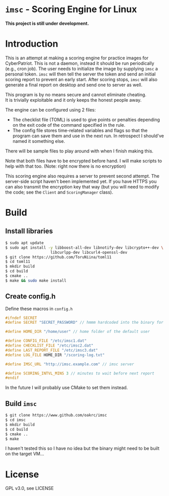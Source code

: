 # `imsc` - Scoring Engine for Linux
**This project is still under development.**

# Introduction
This is an attempt at making a scoring engine for practice images for
CyberPatriot. This is not a daemon, instead it should be run periodically
 (e.g., cron job). The user needs to initialize the image by supplying `imsc`
 a personal token. `imsc` will then tell the server the token and send an initial scoring report
  to prevent an early start. After scoring stops, `imsc` will also generate a final
  report on desktop and send one to server as well.
  
This program is by no means secure and cannot eliminate cheating.  
It is trivially exploitable and it only keeps the honest people away.
 
The engine can be configured using 2 files:
- The checklist file (TOML) is used to give points 
 or penalties depending on the exit code of the command specified
 in the rule.
- The config file stores time-related variables and flags so that
 the program can save them and use in the next run. In retrospect I should've
 named it something else.

There will be sample files to play around with when I finish making this.

Note that both files have to be encrypted before hand. I will make scripts
to help with that too. (Note: right now there is no encryption)

This scoring engine also requires a server to prevent second attempt. 
The server-side script haven't been implemented yet. If you have HTTPS
 you can also transmit the encryption key that way (but you will need
 to modify the code; see the `Client` and `ScoringManager` class).

# Build
## Install libraries
```bash
$ sudo apt update
$ sudo apt install -y libboost-all-dev libnotify-dev libcrypto++-dev \
                    libcurlpp-dev libcurl4-openssl-dev
$ git clone https://github.com/ToruNiina/toml11
$ cd toml11
$ mkdir build
$ cd build
$ cmake ..
$ make && sudo make install
```

## Create config.h
Define these macros in `config.h`

```c++
#ifndef SECRET
#define SECRET "SECRET_PASSWORD" // hmmm hardcoded into the binary for now

#define HOME_DIR "/home/user" // home folder of the default user

#define CONFIG_FILE "/etc/imsc1.dat"
#define CHECKLIST_FILE "/etc/imsc2.dat"
#define LAST_REPORT_FILE "/etc/imsc3.dat"
#define LOG_FILE HOME_DIR "/scoring-log.txt"

#define IMSC_URL "http://imsc.example.com" // imsc server

#define SCORING_INTVL_MINS 3 // minutes to wait before next report
#endif
```
In the future I will probably use CMake to set them instead.

## Build `imsc`
```bash
$ git clone https://www.github.com/oakrc/imsc
$ cd imsc
$ mkdir build
$ cd build
$ cmake ..
$ make
```

I haven't tested this so I have no idea
 but the binary might need to be built on the target VM...

# License
GPL v3.0, see LICENSE
